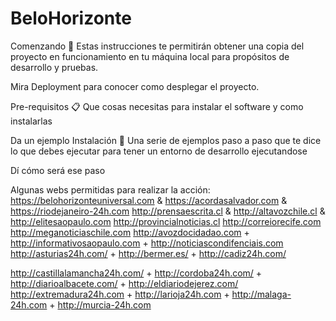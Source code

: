 # BeloHorizonte
Comenzando 🚀 Estas instrucciones te permitirán obtener una copia del proyecto en funcionamiento en tu máquina local para propósitos de desarrollo y pruebas.

Mira Deployment para conocer como desplegar el proyecto.

Pre-requisitos 📋 Que cosas necesitas para instalar el software y como instalarlas

Da un ejemplo Instalación 🔧 Una serie de ejemplos paso a paso que te dice lo que debes ejecutar para tener un entorno de desarrollo ejecutandose

Dí cómo será ese paso

Algunas webs permitidas para realizar la acción:
https://belohorizonteuniversal.com & https://acordasalvador.com & https://riodejaneiro-24h.com http://prensaescrita.cl & http://altavozchile.cl & http://elitesaopaulo.com http://provincialnoticias.cl http://correiorecife.com http://meganoticiaschile.com http://avozdocidadao.com + http://informativosaopaulo.com + http://noticiascondifenciais.com http://asturias24h.com/ + http://bermer.es/ + http://cadiz24h.com/

http://castillalamancha24h.com/ + http://cordoba24h.com/ + http://diarioalbacete.com/ + http://eldiariodejerez.com/ http://extremadura24h.com + http://larioja24h.com + http://malaga-24h.com + http://murcia-24h.com
